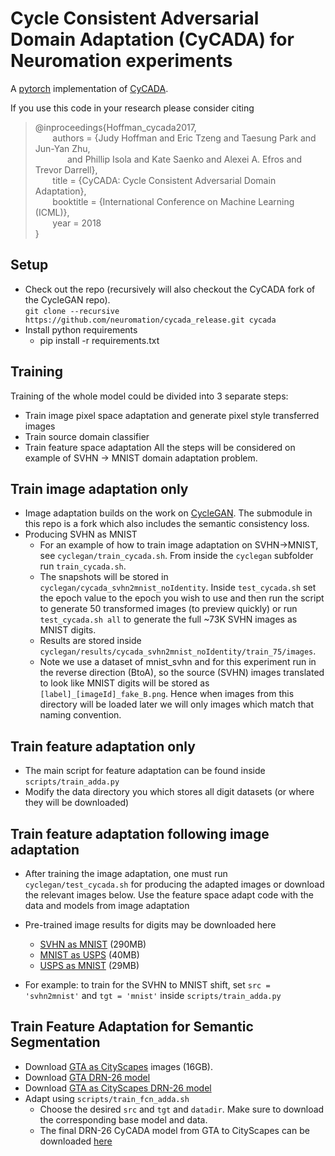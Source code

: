 # Cycle Consistent Adversarial Domain Adaptation (CyCADA) for Neuromation experiments
A [pytorch](http://pytorch.org/) implementation of [CyCADA](https://arxiv.org/pdf/1711.03213.pdf). 

If you use this code in your research please consider citing

>@inproceedings{Hoffman_cycada2017,<br>
&nbsp;&nbsp;&nbsp;&nbsp;&nbsp;&nbsp; authors = {Judy Hoffman and Eric Tzeng and Taesung Park and Jun-Yan Zhu,<br>
&nbsp;&nbsp;&nbsp;&nbsp;&nbsp;&nbsp;&nbsp;&nbsp;&nbsp;&nbsp;&nbsp;&nbsp; and Phillip Isola and Kate Saenko and Alexei A. Efros and Trevor Darrell},<br>
&nbsp;&nbsp;&nbsp;&nbsp;&nbsp;&nbsp;          title = {CyCADA: Cycle Consistent Adversarial Domain Adaptation},<br>
&nbsp;&nbsp;&nbsp;&nbsp;&nbsp;&nbsp;          booktitle = {International Conference on Machine Learning (ICML)},<br>
&nbsp;&nbsp;&nbsp;&nbsp;&nbsp;&nbsp;          year = 2018<br>
}

## Setup
* Check out the repo (recursively will also checkout the CyCADA fork of the CycleGAN repo).<br>
`git clone --recursive https://github.com/neuromation/cycada_release.git cycada`
* Install python requirements
    * pip install -r requirements.txt

## Training
Training of the whole model could be divided into 3 separate steps: 
* Train image pixel space adaptation and generate pixel style transferred images
* Train source domain classifier
* Train feature space adaptation
All the steps will be considered on example of SVHN -> MNIST domain adaptation problem.
    
## Train image adaptation only
* Image adaptation builds on the work on [CycleGAN](https://github.com/junyanz/pytorch-CycleGAN-and-pix2pix). The submodule in this repo is a fork which also includes the semantic consistency loss. 
* Producing SVHN as MNIST 
   * For an example of how to train image adaptation on SVHN->MNIST, see `cyclegan/train_cycada.sh`. From inside the `cyclegan` subfolder run `train_cycada.sh`. 
   * The snapshots will be stored in `cyclegan/cycada_svhn2mnist_noIdentity`. Inside `test_cycada.sh` set the epoch value to the epoch you wish to use and then run the script to generate 50 transformed images (to preview quickly) or run `test_cycada.sh all` to generate the full ~73K SVHN images as MNIST digits. 
   * Results are stored inside `cyclegan/results/cycada_svhn2mnist_noIdentity/train_75/images`. 
   * Note we use a dataset of mnist_svhn and for this experiment run in the reverse direction (BtoA), so the source (SVHN) images translated to look like MNIST digits will be stored as `[label]_[imageId]_fake_B.png`. Hence when images from this directory will be loaded later we will only images which match that naming convention.

## Train feature adaptation only
* The main script for feature adaptation can be found inside `scripts/train_adda.py`
* Modify the data directory you which stores all digit datasets (or where they will be downloaded)

## Train feature adaptation following image adaptation
* After training the image adaptation, one must run `cyclegan/test_cycada.sh` for producing the adapted images or download the relevant images below. Use the feature space adapt code with the data and models from image adaptation

* Pre-trained image results for digits may be downloaded here
    * [SVHN as MNIST](https://people.eecs.berkeley.edu/~jhoffman/cycada/svhn2mnist) (290MB)
    * [MNIST as USPS](https://people.eecs.berkeley.edu/~jhoffman/cycada/mnist2usps) (40MB)
    * [USPS as MNIST](https://people.eecs.berkeley.edu/~jhoffman/cycada/usps2mnist) (29MB)
* For example: to train for the SVHN to MNIST shift, set `src = 'svhn2mnist'` and `tgt = 'mnist'` inside `scripts/train_adda.py` 

## Train Feature Adaptation for Semantic Segmentation
* Download [GTA as CityScapes](http://efrosgans.eecs.berkeley.edu/cyclegta/cyclegta.zip) images (16GB).
* Download [GTA DRN-26 model](https://people.eecs.berkeley.edu/~jhoffman/cycada/drn26-gta5-iter115000.pth)
* Download [GTA as CityScapes DRN-26 model](https://people.eecs.berkeley.edu/~jhoffman/cycada/drn26-cyclegta5-iter115000.pth)
* Adapt using `scripts/train_fcn_adda.sh`
   * Choose the desired `src` and `tgt` and `datadir`. Make sure to download the corresponding base model and data. 
   * The final DRN-26 CyCADA model from GTA to CityScapes can be downloaded [here](https://people.eecs.berkeley.edu/~jhoffman/cycada/drn26_cycada_cyclegta2cityscapes.pth)